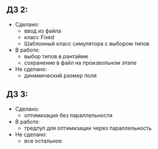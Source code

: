## ДЗ 2:

- Сделано:
  - ввод из файла
  - класс Fixed
  - Шаблонный класс симулятора с выбором типов
- В работе:
  - выбор типов в рантайме
  - сохранение в файл на произвольном этапе
- Не сделано:
  - динамический размер поля

## ДЗ 3:

- Сделано:
  - оптимизация без параллельности
- В работе:
  - тредпул для оптимизации через параллельность
- Не сделано:
  - все остальное
